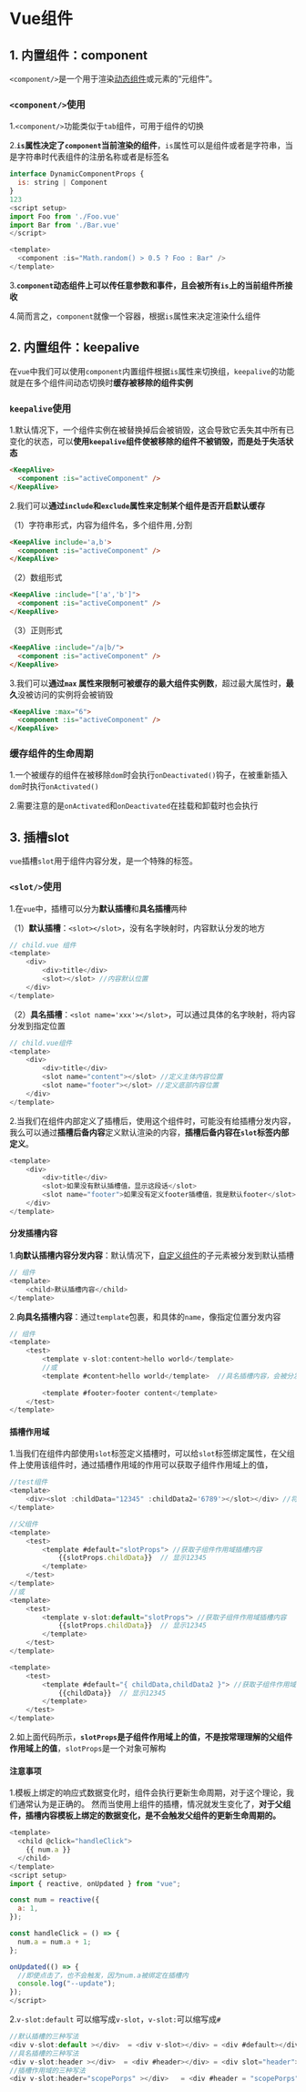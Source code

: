 # Vue组件

## 1.  **内置组件：component**

`<component/>`是一个用于渲染[动态组件](https://so.csdn.net/so/search?q=动态组件&spm=1001.2101.3001.7020)或元素的“元组件”。

### `<component/>`使用

1.`<component/>`功能类似于`tab`组件，可用于组件的切换

2.**`is`属性决定了`component`当前渲染的组件**，`is`属性可以是组件或者是字符串，当是字符串时代表组件的注册名称或者是标签名

```javascript
interface DynamicComponentProps {
  is: string | Component
}
123
<script setup>
import Foo from './Foo.vue'
import Bar from './Bar.vue'
</script>

<template>
  <component :is="Math.random() > 0.5 ? Foo : Bar" />
</template>
```

3.**`component`动态组件上可以传任意参数和事件，且会被所有`is`上的当前组件所接收**

4.简而言之，`component`就像一个容器，根据`is`属性来决定渲染什么组件

## 2.  **内置组件：keepalive**

在`vue`中我们可以使用`component`内置组件根据`is`属性来切换组，`keepalive`的功能就是在多个组件间动态切换时**缓存被移除的组件实例**

###  `keepalive`使用

1.默认情况下，一个组件实例在被替换掉后会被销毁，这会导致它丢失其中所有已变化的状态，可以**使用`keepalive`组件使被移除的组件不被销毁，而是处于失活状态**

```html
<KeepAlive>
  <component :is="activeComponent" />
</KeepAlive>
```

2.我们可以**通过`include`和`exclude`属性来定制某个组件是否开启默认缓存**

（1）字符串形式，内容为组件名，多个组件用`,`分割

```html
<KeepAlive include='a,b'>
  <component :is="activeComponent" />
</KeepAlive>
```

（2）数组形式

```html
<KeepAlive :include="['a','b']">
  <component :is="activeComponent" />
</KeepAlive>
```

（3）正则形式

```html
<KeepAlive :include="/a|b/">
  <component :is="activeComponent" />
</KeepAlive>
```

3.我们可以**通过`max` 属性来限制可被缓存的最大组件实例数**，超过最大属性时，**最久**没被访问的实例将会被销毁

```html
<KeepAlive :max="6">
  <component :is="activeComponent" />
</KeepAlive>
```

### 缓存组件的生命周期 

1.一个被缓存的组件在被移除`dom`时会执行`onDeactivated()`钩子，在被重新插入`dom`时执行`onActivated()`

2.需要注意的是`onActivated`和`onDeactivated`在挂载和卸载时也会执行


## 3.  **插槽slot**

`vue`插槽`slot`用于组件内容分发，是一个特殊的标签。

###  `<slot/>`使用

1.在`vue`中，插槽可以分为**默认插槽**和**具名插槽**两种

（1）**默认插槽**：`<slot></slot>`，没有名字映射时，内容默认分发的地方

```javascript
// child.vue 组件
<template>
	<div>
		<div>title</div>
		<slot></slot> //内容默认位置
	</div>
</template>
```

（2）**具名插槽**：`<slot name='xxx'></slot>`，可以通过具体的名字映射，将内容分发到指定位置

```javascript
// child.vue组件
<template>
	<div>
		<div>title</div>
		<slot name="content"></slot> //定义主体内容位置
		<slot name="footer"></slot> //定义底部内容位置
	</div>
</template>
```

2.当我们在组件内部定义了插槽后，使用这个组件时，可能没有给插槽分发内容，我么可以通过**插槽后备内容**定义默认渲染的内容，**插槽后备内容在`slot`标签内部定义**。

```javascript
<template>
	<div>
		<div>title</div>
		<slot>如果没有默认插槽值，显示这段话</slot>
		<slot name="footer">如果没有定义footer插槽值，我是默认footer</slot> 
	</div>
</template>
```

#### **分发插槽内容**

1.**向默认插槽内容分发内容**：默认情况下，[自定义组件](https://so.csdn.net/so/search?q=自定义组件&spm=1001.2101.3001.7020)的子元素被分发到默认插槽

```javascript
// 组件
<template>
	<child>默认插槽内容</child>
</template>
```

2.**向具名插槽内容**：通过`template`包裹，和具体的`name`，像指定位置分发内容

```javascript
// 组件
<template>
	<test>	
		<template v-slot:content>hello world</template>  
		//或
		<template #content>hello world</template>  //具名插槽内容，会被分发到组件的相应位置
		
		<template #footer>footer content</template>
	</test>
</template>
```

#### **插槽作用域**

1.当我们在组件内部使用`slot`标签定义插槽时，可以给`slot`标签绑定属性，在父组件上使用该组件时，通过插槽作用域的作用可以获取子组件作用域上的值，

```javascript
//test组件
<template>
	<div><slot :childData="12345" :childData2='6789'></slot></div> //将数据定义在slot标签上 
</template>

//父组件
<template>
	<test>
		<template #default="slotProps"> //获取子组件作用域插槽内容
			{{slotProps.childData}}  // 显示12345
		</template>
	</test>
</template>
//或
<template>
	<test>
		<template v-slot:default="slotProps"> //获取子组件作用域插槽内容
			{{slotProps.childData}}  // 显示12345
		</template>
	</test>
</template>

<template>
	<test>
		<template #default="{ childData,childData2 }"> //获取子组件作用域插槽内容
			{{childData}}  // 显示12345
		</template>
	</test>
</template>

```

2.如上面代码所示，**`slotProps`是子组件作用域上的值，不是按常理理解的父组件作用域上的值**，`slotProps`是一个对象可解构

#### **注意事项**

1.模板上绑定的响应式数据变化时，组件会执行更新生命周期，对于这个理论，我们通常认为是正确的。 然而当使用上组件的插槽，情况就发生变化了，**对于父组件，插槽内容模板上绑定的数据变化，是不会触发父组件的更新生命周期的。**

```javascript
<template>
  <child @click="handleClick">
    {{ num.a }}
  </child>
</template>
<script setup>
import { reactive, onUpdated } from "vue";

const num = reactive({
  a: 1,
});

const handleClick = () => {
  num.a = num.a + 1;
};

onUpdated(() => {
  //即使点击了，也不会触发，因为num.a被绑定在插槽内
  console.log("--update");
});
</script>
```

2.`v-slot:default` 可以缩写成`v-slot`，`v-slot:`可以缩写成`#`

```javascript
//默认插槽的三种写法
<div v-slot:default ></div>  = <div v-slot></div> = <div #default></div>
//具名插槽的三种写法
<div v-slot:header ></div>  = <div #header></div> = <div slot="header"></div>(废弃)
//插槽作用域的三种写法
<div v-slot:header="scopePorps" ></div>   = <div #header = "scopePorps" ></div> =  <div slot-scope = "scopePorps" ></div>(废弃)
```